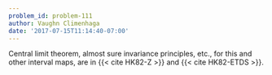 ```yaml
---
problem_id: problem-111
author: Vaughn Climenhaga
date: '2017-07-15T11:14:40-07:00'
---
```

Central limit theorem, almost sure invariance principles, etc., for this and
other interval maps, are in {{< cite HK82-Z >}} and {{< cite HK82-ETDS >}}.

